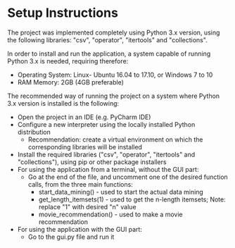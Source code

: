 # Setup Instructions

The project was implemented completely using Python 3.x version, using the following libraries: "csv", "operator", "itertools" and "collections". 

In order to install and run the application, a system capable of running Python 3.x is needed, requiring therefore:
    
- Operating System: Linux- Ubuntu 16.04 to 17.10, or Windows 7 to 10 
- RAM Memory: 2GB (4GB preferable)

The recommended way of running the project on a system where Python 3.x version is installed is the following:
	
- Open the project in an IDE (e.g. PyCharm IDE)
- Configure a new interpreter using the locally installed Python distribution
  - Recommendation: create a virtual environment on which the corresponding libraries will be installed
- Install the required libraries ("csv", "operator", "itertools" and "collections"), using pip or other package installers
- For using the application from a terminal, without the GUI part:
  - Go at the end of the file, and uncomment one of the desired function calls, from the three main functions:
    - start_data_mining() - used to start the actual data mining
    - get_length_itemsets(1) - used to get the n-length itemsets; Note: replace "1" with desired "n" value
    - movie_recommendation() - used to make a movie recommendation
- For using the application with the GUI part:
  - Go to the gui.py file and run it



